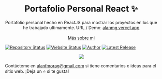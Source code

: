 <!-- PROJECT LOGO -->
<br />
<p align="center">
  <h1 align="center">Portafolio Personal React ✨</h1>

  <p align="center">
    Portafolio personal hecho en ReactJS para mostrar los proyectos en los que he trabajado ultimamente. URL / Demo: 
    <a href="https://alanmg.vercel.app/">alanmg.vercel.app</a>
    <br />
    <br />
    <a href="https://alanmg.vercel.app/">Más sobre mi</a>
  </p>
</p>

[![Repository Status](https://img.shields.io/badge/Repository%20Status-Maintained-dark%20green.svg?style=for-the-badge)](https://github.com/alanmgg/Portafolio-React)
[![Website Status](https://img.shields.io/badge/Website%20Status-Online-green?style=for-the-badge)](https://alanmg.vercel.app/)
[![Author](https://img.shields.io/badge/Author-Alan%20Francisco%20Mora-blue.svg?style=for-the-badge)](https://github.com/alanmgg)
[![Latest Release](https://img.shields.io/badge/Latest%20Release-21%20Jun%202022-yellow.svg?style=for-the-badge)](https://github.com/alanmgg/Mini-Portafolio/commits/master)

<p align="center">
  <kbd>
    <img src="portafolio-react.gif"></img>
  </kbd>
</p>

Contácteme en alanfmorag@gmail.com si tiene comentarios o ideas para el sitio web. ¡Deja un ⭐ si te gusta!
